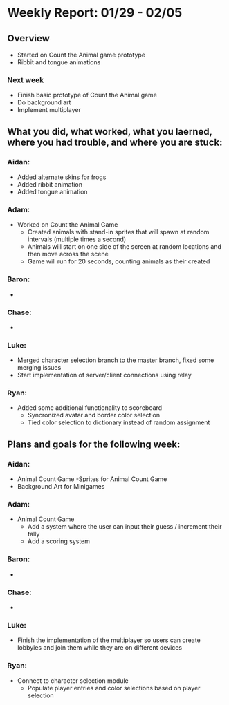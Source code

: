 # Weekly Report: 01/29 - 02/05

## Overview
- Started on Count the Animal game prototype
- Ribbit and tongue animations

### Next week
- Finish basic prototype of Count the Animal game
- Do background art
- Implement multiplayer

## What you did, what worked, what you laerned, where you had trouble, and where you are stuck:
### Aidan: 
- Added alternate skins for frogs
- Added ribbit animation
- Added tongue animation
### Adam:
- Worked on Count the Animal Game
  - Created animals with stand-in sprites that will spawn at random intervals (multiple times a second)
  - Animals will start on one side of the screen at random locations and then move across the scene
  - Game will run for 20 seconds, counting animals as their created
### Baron:
- 
### Chase:
- 
### Luke:
- Merged character selection branch to the master branch, fixed some merging issues
- Start implementation of server/client connections using relay 
### Ryan:
- Added some additional functionality to scoreboard
  - Syncronized avatar and border color selection
  - Tied color selection to dictionary instead of random assignment


## Plans and goals for the following week:
### Aidan:
- Animal Count Game
  -Sprites for Animal Count Game
- Background Art for Minigames
### Adam:
- Animal Count Game
  - Add a system where the user can input their guess / increment their tally
  - Add a scoring system
### Baron:
- 
### Chase:
- 
### Luke:
- Finish the implementation of the multiplayer so users can create lobbyies and join them while they are on different devices
### Ryan:
- Connect to character selection module
  - Populate player entries and color selections based on player selection

